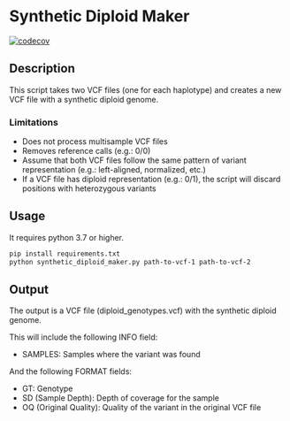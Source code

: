 # Synthetic Diploid Maker

[![codecov](https://codecov.io/gh/lmtani/synthetic-diploid/graph/badge.svg)](https://codecov.io/gh/lmtani/synthetic-diploid)

## Description

This script takes two VCF files (one for each haplotype) and creates a new VCF file with a synthetic diploid genome.

### Limitations

* Does not process multisample VCF files
* Removes reference calls (e.g.: 0/0)
* Assume that both VCF files follow the same pattern of variant representation (e.g.: left-aligned, normalized, etc.)
* If a VCF file has diploid representation (e.g.: 0/1), the script will discard positions with heterozygous variants

## Usage

It requires python 3.7 or higher.


```bash
pip install requirements.txt
python synthetic_diploid_maker.py path-to-vcf-1 path-to-vcf-2
```

## Output

The output is a VCF file (diploid_genotypes.vcf) with the synthetic diploid genome.

This will include the following INFO field:
- SAMPLES: Samples where the variant was found

And the following FORMAT fields:
- GT: Genotype
- SD (Sample Depth): Depth of coverage for the sample
- OQ (Original Quality): Quality of the variant in the original VCF file

